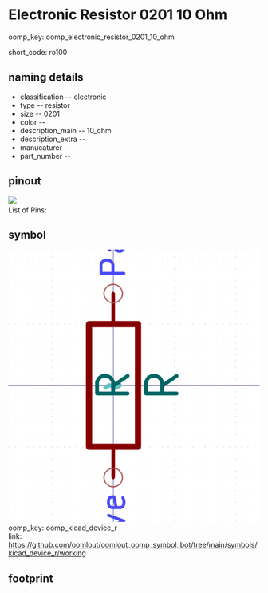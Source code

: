 # Electronic Resistor 0201 10 Ohm
oomp_key: oomp_electronic_resistor_0201_10_ohm  

short_code: ro100
## naming details
* classification -- electronic
* type -- resistor
* size -- 0201
* color -- 
* description_main -- 10_ohm
* description_extra -- 
* manucaturer -- 
* part_number -- 
## pinout
![](working_pinout_600.png)  
List of Pins:

## symbol

![](symbol/0/working/working_600.png)  
oomp_key: oomp_kicad_device_r  
link: https://github.com/oomlout/oomlout_oomp_symbol_bot/tree/main/symbols/kicad_device_r/working  


## footprint
